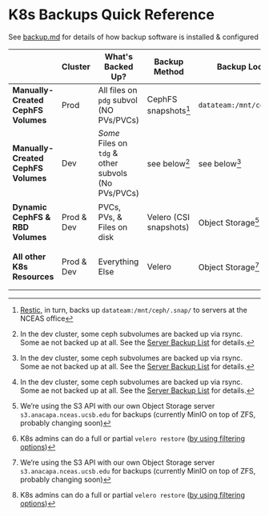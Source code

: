 # K8s Backups Quick Reference

See [backup.md](backup.md) for details of how backup software is installed & configured

|                                     | Cluster    | What's Backed Up?                                   | Backup Method                 | Backup Location             | Recovery                     |
|-------------------------------------|------------|-----------------------------------------------------|-------------------------------|-----------------------------|------------------------------|
| **Manually-Created CephFS Volumes** | Prod       | All files on `pdg` subvol (NO PVs/PVCs)             | CephFS snapshots[^1]          | `datateam:/mnt/ceph/.snap/` | Manual copy from `.snap` dir |
| **Manually-Created CephFS Volumes** | Dev        | _Some_ Files on `tdg` & other subvols (No PVs/PVCs) | see below[^2]                 | see below[^2]               | see below[^2]                |
| **Dynamic CephFS & RBD Volumes**    | Prod & Dev | PVCs, PVs, & Files on disk                          | Velero (CSI snapshots)        | Object Storage[^3]          | K8s admins can restore[^4]   |
| **All other K8s Resources**         | Prod & Dev | Everything Else                                     | Velero                        | Object Storage[^3]          | K8s admins: can restore[^4]  |


[^1]: [Restic](https://github.nceas.ucsb.edu/NCEAS/Computing/blob/master/server_backup_restic.md), in turn, backs up `datateam:/mnt/ceph/.snap/` to servers at the NCEAS office

[^2]: In the dev cluster, some ceph subvolumes are backed up via rsync. Some ae not backed up at all. See the [Server Backup List](https://docs.google.com/spreadsheets/d/1xFOFQ1lF90BoFLYRkpBRSNj5QqVyfG2DLnwc1znaNI4/edit?usp=sharing) for details.

[^3]: We’re using the S3 API with our own Object Storage server `s3.anacapa.nceas.ucsb.edu` for backups (currently MinIO on top of ZFS, probably changing soon)

[^4]: K8s admins can do a full or partial `velero restore` ([by using filtering options](https://velero.io/docs/main/resource-filtering/))
